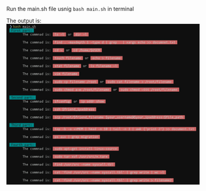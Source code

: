 Run the main.sh file usnig ```bash main.sh``` in terminal

The output is: <img src=https://github.com/arsalanyavari/os-lab/blob/main/new_files/s01/output.png/>
